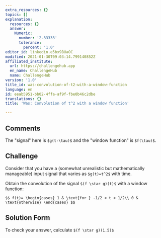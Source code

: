 ```yaml
---
extra_resources: {}
topics: []
explanation:
  resources: {}
  answer:
    Numeric:
      number: '2.33333'
      tolerance:
        percent: '1.0'
editor_id: linkedin.e5bx9BUaOC
modified: 2021-01-30T09:03:14.799140852Z
affiliated_institute:
  url: https://challengehub.app
  en_name: ChallengeHub
  name: ChallengeHub
version: '1.0'
title_id: was-convolution-of-t2-with-a-window-function
language: en
id: eeab5951-bb02-4ffa-af9f-fbe0b46c2dbe
translations: {}
title: 'Was: Convolution of t^2 with a window function'

---
```


## Comments
The "signal" here is `$g(t-\tau)$` and the "window function" is `$f(\tau)$`.


## Challenge
Consider that you have a (somewhat unrealistic but mathematically manageable) input signal that varies as `$g(t)=t^2$` with time. 

Obtain the convolution of the signal `$(f \star g)(t)$` with a window function:

`$$
    f(t)=
    \begin{cases}
        1 & \text{for } -1/2 < t < 1/2\\
        0 & \text{otherwise}
    \end{cases}
$$`


## Solution Form
To check your answer, calculate `$(f \star g)(1.5)$`
